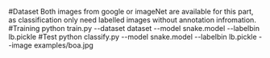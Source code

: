 #Dataset
Both images from google or imageNet are available for this part, as classification only need labelled images without annotation infromation.
#Training
python train.py --dataset dataset --model snake.model --labelbin lb.pickle
#Test
python classify.py --model snake.model --labelbin lb.pickle --image examples/boa.jpg